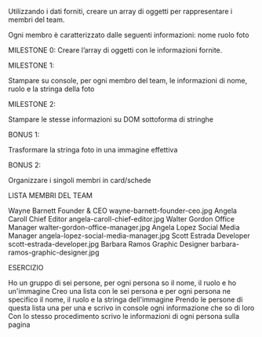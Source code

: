 Utilizzando i dati forniti, creare un array di oggetti per rappresentare i membri del team.

Ogni membro è caratterizzato dalle seguenti informazioni:
nome
ruolo
foto

MILESTONE 0:
Creare l’array di oggetti con le informazioni fornite.

MILESTONE 1:

Stampare su console, per ogni membro del team, le informazioni di nome, ruolo e la stringa della foto

MILESTONE 2:

Stampare le stesse informazioni su DOM sottoforma di stringhe

BONUS 1:

Trasformare la stringa foto in una immagine effettiva

BONUS 2:

Organizzare i singoli membri in card/schede

LISTA MEMBRI DEL TEAM

Wayne Barnett	Founder & CEO	wayne-barnett-founder-ceo.jpg
Angela Caroll	Chief Editor	angela-caroll-chief-editor.jpg
Walter Gordon	Office Manager	walter-gordon-office-manager.jpg
Angela Lopez	Social Media Manager	angela-lopez-social-media-manager.jpg
Scott Estrada	Developer	scott-estrada-developer.jpg
Barbara Ramos	Graphic Designer	barbara-ramos-graphic-designer.jpg


ESERCIZIO


Ho un gruppo di sei persone, per ogni persona so il nome, il ruolo e ho un'immagine
Creo una lista con le sei persona e per ogni persona ne specifico il nome, il ruolo e la stringa dell'immagine
Prendo le persone di questa lista una per una e scrivo in console ogni informazione che so di loro
Con lo stesso procedimento scrivo le informazioni di ogni persona sulla pagina
